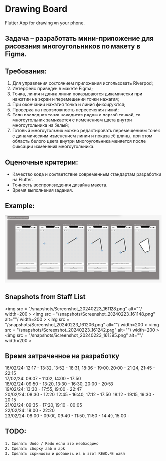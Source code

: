# Drawing Board
Flutter App for drawing on your phone.

## Задача – разработать мини-приложение для рисования многоугольников по макету в Figma.

## Требования:
1. Для управления состоянием приложения использовать Riverpod;
2. Интерфейс приведен в макете Figma;
3. Точка, линия и длина линии показываются динамически при нажатии на экран и перемещении точки нажатия;
4. При окончании нажатия точка и линия фиксируются;
5. Проверка на невозможность пересечения линий;
6. Если последняя точка находится рядом с первой точкой, то многоугольник замыкается с изменением цвета внутри многоугольника на белый;
7. Готовый многоугольник можно редактировать перемещением точек с динамическим изменением линии и показа её длины, при этом область белого цвета внутри многоугольника меняется после фиксации изменения многоугольника.

## Оценочные критерии:
- Качество кода и соответствие современным стандартам разработки на Flutter.
- Точность воспроизведения дизайна макета.
- Время выполнения задания.

## Example:
<img src = "/tz.png"  alt=""/>

## Snapshots from Staff List
<img src = "/snapshots/Screenshot_20240223_161128.png"  alt=""/ width=200 >
<img src = "/snapshots/Screenshot_20240223_161148.png"  alt=""/ width=200 >
<img src = "/snapshots/Screenshot_20240223_161206.png"  alt=""/ width=200 >
<img src = "/snapshots/Screenshot_20240223_161242.png"  alt=""/ width=200 >
<img src = "/snapshots/Screenshot_20240223_161395.png"  alt=""/ width=200 >

## Время затраченное на разработку
16/02/24: 12:17 - 13:32, 13:52 - 18:31, 18:36 - 19:00, 20:00 - 21:24, 21:45 - 22:15<br />
17/02/24: 09:07 - 11:02, 14:00 - 17:50<br />
18/02/24: 09:50 - 13:20, 13:30 - 16:30, 20:00 - 20:53<br />
19/02/24: 13:30 - 17:55, 19:00 - 22:47<br />
20/02/24: 08:30 - 12:20, 12:45 - 16:40, 17:12 - 17:50, 18:12 - 19:15, 19:30 - 20:15<br />
21/02/24: 09:35 - 17:20, 19:10 - 00:05<br />
22/02/24: 18:00 - 22:20<br />
23/02/24: 08:00 - 09:00, 09:40 - 11:50, 11:50 - 14:40, 15:00 - 

## TODO:
    1. Сделать Undo / Redo если это необходимо
    2. Сделать сборку aab и apk
    3. Сделать скриншоты и добавить из в этот READ.ME файл
    